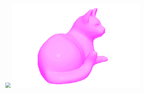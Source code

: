  <div align="left">
    <img src="https://github-readme-stats.vercel.app/api/top-langs/?username=Recognitions&theme=transparent">
    <img src="cat.gif">
</div>
